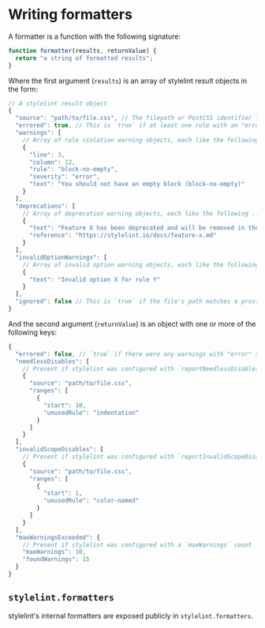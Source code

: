 # Writing formatters

A formatter is a function with the following signature:

```js
function formatter(results, returnValue) {
  return "a string of formatted results";
}
```

Where the first argument (`results`) is an array of stylelint result objects in the form:

```js
// A stylelint result object
{
  "source": "path/to/file.css", // The filepath or PostCSS identifier like <input css 1>
  "errored": true, // This is `true` if at least one rule with an "error"-level severity triggered a warning
  "warnings": [
    // Array of rule violation warning objects, each like the following ...
    {
      "line": 3,
      "column": 12,
      "rule": "block-no-empty",
      "severity": "error",
      "text": "You should not have an empty block (block-no-empty)"
    }
  ],
  "deprecations": [
    // Array of deprecation warning objects, each like the following ...
    {
      "text": "Feature X has been deprecated and will be removed in the next major version.",
      "reference": "https://stylelint.io/docs/feature-x.md"
    }
  ],
  "invalidOptionWarnings": [
    // Array of invalid option warning objects, each like the following ...
    {
      "text": "Invalid option X for rule Y"
    }
  ],
  "ignored": false // This is `true` if the file's path matches a provided ignore pattern
}
```

And the second argument (`returnValue`) is an object with one or more of the following keys:

```js
{
  "errored": false, // `true` if there were any warnings with "error" severity
  "needlessDisables": [
    // Present if stylelint was configured with `reportNeedlessDisables: true`
    {
      "source": "path/to/file.css",
      "ranges": [
        {
          "start": 10,
          "unusedRule": "indentation"
        }
      ]
    }
  ],
  "invalidScopeDisables": [
    // Present if stylelint was configured with `reportInvalidScopeDisables: true`
    {
      "source": "path/to/file.css",
      "ranges": [
        {
          "start": 1,
          "unusedRule": "color-named"
        }
      ]
    }
  ],
  "maxWarningsExceeded": {
    // Present if stylelint was configured with a `maxWarnings` count
    "maxWarnings": 10,
    "foundWarnings": 15
  }
}
```

## `stylelint.formatters`

stylelint's internal formatters are exposed publicly in `stylelint.formatters`.
